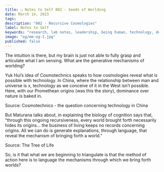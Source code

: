 ```yaml
---
title: ❏ Notes to Self 002 - Seeds of Worlding
date: March 14, 2023
tags:
description: "002 - Recursive Cosmologies"
label: Notes to Self
keywords: "research, lab notes, leadership, being human, technology, design, cosmology, worlding"
image: "og/mm-og-1.jpg"
published: false
---
```


The intuition is there, but my brain is just not able to fully grasp and articulate what I am sensing. What are the generative mechanisms of worlding?

Yuk Hui’s idea of Cosmotechnics speaks to how cosmologies reveal what is possible with technology. In China, where the relationship between man and universe is x, technology as we conceive of it in the West isn’t possible. Here, with our Promethean origins (was this the story), dominance over nature is baked in.

Source: Cosmotechnics - the question concerning technology in China

But Maturana talks about, in explaining the biology of cognition says that, “through this ongoing recursiveness, every world brought forth necessarily hides its origins… the business of living keeps no records concerning origins. All we can do is generate explanations, through language, that reveal the mechanism of bringing forth a world.”

Source: The Tree of Life

So, is it that what we are beginning to triangulate is that the method of action here is to language the mechanisms through which we bring forth worlds?
